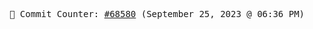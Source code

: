 <p align="center">
    <samp>
        📮 Commit Counter: <a href="https://github.com/Javascript-void0/Javascript-void0/commits/main">#68580</a> (September 25, 2023 @ 06:36 PM)
    </samp>
</p>